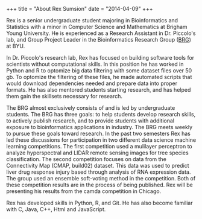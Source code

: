 +++
title = "About Rex Sumsion"
date = "2014-04-09"
+++

Rex is a senior undergraduate student majoring in Bioinformatics and Statistics with a minor in Computer Science and Mathematics at Brigham Young University. He is experienced as a Research Assistant in Dr. Piccolo's lab, and Group Project Leader in the Bioinformatics Research Group ([BRG](http://brg.byu.edu)) at BYU. 

In Dr. Piccolo's research lab, Rex has focused on building software tools for scientists without computational skills. In this position he has worked in Python and R to optomize big data filtering with some dataset files over 50 gb. To optomize the filtering of these files, he made automated scripts that would download dependencies needed and prepare data into proper formats. He has also mentored students starting research, and has helped them gain the skillsets necessary for research.

The BRG almost exclusively consists of and is led by undergraduate students. The BRG has three goals: to help students develop research skills, to actively publish research, and to provide students with additional exposure to bioinformatics applications in industry. The BRG meets weekly to pursue these goals toward research. In the past two semesters Rex has led these discussions for participation in two different data science machine learning competitions. The first competition used a mulilayer perceptron to analyze hyperspectral and LIDAR remote sensing images for tree species classification. The second competition focuses on data from the Connectivity Map (CMAP, build02) dataset. This data was used to predict liver drug response injury based through analysis of RNA expression data. The group used an ensemble soft-voting method in the competition. Both of these competition results are in the process of being published. Rex will be presenting his results from the camda competition in Chicago.

Rex has developed skills in Python, R, and Git. He has also become familiar with C, Java, C++, Html and JavaScript.
